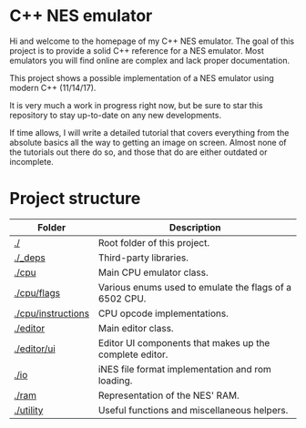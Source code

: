 # C++ NES emulator
Hi and welcome to the homepage of my C++ NES emulator.
The goal of this project is to provide a solid C++ reference for a NES emulator.
Most emulators you will find online are complex and lack proper documentation.

This project shows a possible implementation of a NES emulator using modern C++ (11/14/17).

It is very much a work in progress right now, but be sure to star this repository to stay up-to-date on any new developments.

If time allows, I will write a detailed tutorial that covers everything from the absolute basics all the way to getting an image on screen. Almost none of the tutorials out there do so, and those that do are either outdated or incomplete.

# Project structure
| Folder                                    | Description                                               |
| ----------------------------------------- | --------------------------------------------------------- |
| [./](/)                                   | Root folder of this project.                              |
| [./_deps](/_deps)                         | Third-party libraries.                                    |
| [./cpu](/cpu)                             | Main CPU emulator class.                                  |
| [./cpu/flags](/cpu/flags)                 | Various enums used to emulate the flags of a 6502 CPU.    |
| [./cpu/instructions](cpu/instructions)    | CPU opcode implementations.                               |
| [./editor](/editor)                       | Main editor class.                                        |
| [./editor/ui](/editor/ui)                 | Editor UI components that makes up the complete editor.   |
| [./io](/io)                               | iNES file format implementation and rom loading.          |
| [./ram](/ram)                             | Representation of the NES' RAM.                           |
| [./utility](/utility)                     | Useful functions and miscellaneous helpers.               |
